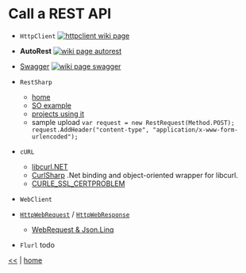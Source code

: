 # Call a REST API

- `HttpClient` [![httpclient wiki page](https://img.shields.io/badge/wiki-page-green.svg)](./httpclient.md)
- **AutoRest** [![wiki page autorest](https://img.shields.io/badge/wiki-page-green.svg)](./autorest.md)
- [Swagger](../soa/swagger.md) [![wiki page swagger](https://img.shields.io/badge/wiki-page-green.svg)](./swagger.md)

- `RestSharp`
  - [home](http://restsharp.org/)
  - [SO example](https://stackoverflow.com/a/33812542)
  - [projects using it](https://github.com/restsharp/RestSharp/wiki/Projects-Using-RestSharp)
  - sample upload `var request = new RestRequest(Method.POST); request.AddHeader("content-type", "application/x-www-form-urlencoded");`
- `cURL`
  - [libcurl.NET](https://sourceforge.net/projects/libcurl-net/)
  - [CurlSharp](https://github.com/masroore/CurlSharp) .Net binding and object-oriented wrapper for libcurl.
  - [CURLE_SSL_CERTPROBLEM](https://curl.haxx.se/mail/lib-2007-01/0156.html)
- `WebClient`
- [`HttpWebRequest`](https://msdn.microsoft.com/en-us/library/system.net.httpwebrequest.aspx) / [`HttpWebResponse`](https://msdn.microsoft.com/en-us/library/system.net.httpwebresponse.aspx)
  - [WebRequest & Json.Linq](https://stackoverflow.com/a/30770354)
- `Flurl` todo

[<<](../rest.md) | [home](../../README.md)